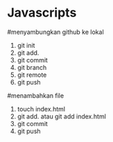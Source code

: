 # Javascripts

#menyambungkan github ke lokal
1. git init
2. git add.
3. git commit
4. git branch
5. git remote
6. git push

#menambahkan file
1. touch index.html
2. git add. atau git add index.html
3. git commit
4. git push

